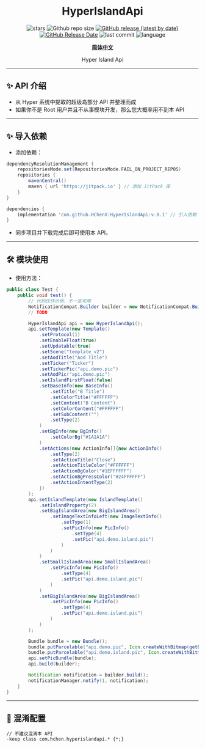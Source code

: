 <div align="center">
<h1>HyperIslandApi</h1>

![stars](https://img.shields.io/github/stars/HChenX/HyperIslandApi?style=flat)
![Github repo size](https://img.shields.io/github/repo-size/HChenX/HyperIslandApi)
[![GitHub release (latest by date)](https://img.shields.io/github/v/release/HChenX/HyperIslandApi)](https://github.com/HChenX/HyperIslandApi/releases)
[![GitHub Release Date](https://img.shields.io/github/release-date/HChenX/HyperIslandApi)](https://github.com/HChenX/HyperIslandApi/releases)
![last commit](https://img.shields.io/github/last-commit/HChenX/HyperIslandApi?style=flat)
![language](https://img.shields.io/badge/language-java-purple)

<p><b><a href="README.md">简体中文</a></b></p>
<p>Hyper Island Api</p>
</div>

---

## ✨ API 介绍

- 从 Hyper 系统中提取的超级岛部分 API 并整理而成
- 如果你不是 Root 用户并且不从事模块开发，那么您大概率用不到本 API

---

## ✨ 导入依赖

- 添加依赖：

```groovy
dependencyResolutionManagement {
    repositoriesMode.set(RepositoriesMode.FAIL_ON_PROJECT_REPOS)
    repositories {
        mavenCentral()
        maven { url 'https://jitpack.io' } // 添加 JitPack 库
    }
}

dependencies {
    implementation 'com.github.HChenX:HyperIslandApi:v.0.1' // 引入依赖
}
```

- 同步项目并下载完成后即可使用本 API。

---

## 🛠 模块使用

- 使用方法：

```java
public class Test {
    public void test() {
        // 代码仅作示例，不一定可用
        NotificationCompat.Builder builder = new NotificationCompat.Builder(context, CHANNEL_ID)
        // TODO

        HyperIslandApi api = new HyperIslandApi();
        api.setTemplate(new Template()
            .setProtocol(1)
            .setEnableFloat(true)
            .setUpdatable(true)
            .setScene("template_v2")
            .setAodTitle("Aod Title")
            .setTicker("Ticker")
            .setTickerPic("api.demo.pic")
            .setAodPic("api.demo.pic")
            .setIslandFirstFloat(false)
            .setBaseInfo(new BaseInfo()
                .setTitle("B Title")
                .setColorTitle("#FFFFFF")
                .setContent("B Content")
                .setColorContent("#FFFFFF")
                .setSubContent("")
                .setType(2)
            )
            .setBgInfo(new BgInfo()
                .setColorBg("#1A1A1A")
            )
            .setActions(new ActionInfo[]{new ActionInfo()
                .setType(2)
                .setActionTitle("Close")
                .setActionTitleColor("#FFFFFF")
                .setActionBgColor("#1EFFFFFF")
                .setActionBgPressColor("#24FFFFFF")
                .setActionIntentType(2)
            })
        );
        api.setIslandTemplate(new IslandTemplate()
            .setIslandProperty(2)
            .setBigIslandArea(new BigIslandArea()
                .setImageTextInfoLeft(new ImageTextInfo()
                    .setType(1)
                    .setPicInfo(new PicInfo()
                        .setType(4)
                        .setPic("api.demo.island.pic")
                    )
                )
            )
            .setSmallIslandArea(new SmallIslandArea()
                .setPicInfo(new PicInfo()
                    .setType(4)
                    .setPic("api.demo.island.pic")
                )
            )
            .setBigIslandArea(new BigIslandArea()
                .setPicInfo(new PicInfo()
                    .setType(4)
                    .setPic("api.demo.island.pic")
                )
            )
        );

        Bundle bundle = new Bundle();
        bundle.putParcelable("api.demo.pic", Icon.createWithBitmap(getBitmapFromDrawable(context, R.drawable.ic_launcher_foreground)));
        bundle.putParcelable("api.demo.island.pic", Icon.createWithBitmap(getBitmapFromDrawable(context, R.drawable.ic_launcher_foreground)));
        api.setPicBundle(bundle);
        api.build(builder);

        Notification notification = builder.build();
        notificationManager.notify(1, notification);
    }
}
```

---

## 🌟 混淆配置

```text
// 不建议混淆本 API
-keep class com.hchen.hyperislandapi.* {*;}
```
